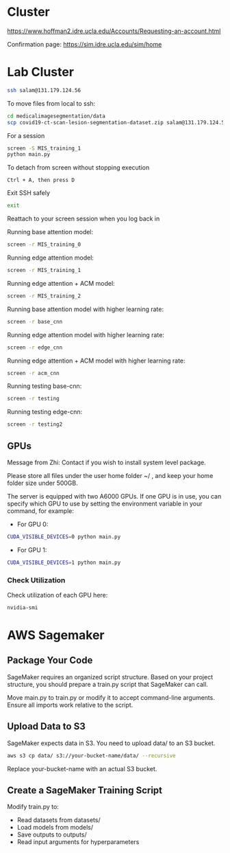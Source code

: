 # Cluster
https://www.hoffman2.idre.ucla.edu/Accounts/Requesting-an-account.html 

Confirmation page: https://sim.idre.ucla.edu/sim/home 

# Lab Cluster
```bash 
ssh salam@131.179.124.56
```

To move files from local to ssh: 
```bash
cd medicalimagesegmentation/data
scp covid19-ct-scan-lesion-segmentation-dataset.zip salam@131.179.124.56:/CGLab/salam/medicalimagesegmentation/data
```

For a session
```bash
screen -S MIS_training_1
python main.py
```

To detach from screen without stopping execution
```arduino
Ctrl + A, then press D
```

Exit SSH safely 
```bash
exit
```

Reattach to your screen session when you log back in 

Running base attention model: 
```bash
screen -r MIS_training_0
```

Running edge attention model: 
```bash
screen -r MIS_training_1
```

Running edge attention + ACM model: 
```bash
screen -r MIS_training_2
```

Running base attention model with higher learning rate: 
```bash
screen -r base_cnn
```

Running edge attention model with higher learning rate: 
```bash
screen -r edge_cnn
```

Running edge attention + ACM model with higher learning rate: 
```bash
screen -r acm_cnn
```

Running testing base-cnn: 
```bash
screen -r testing
```

Running testing edge-cnn: 
```bash
screen -r testing2
```

## GPUs 
Message from Zhi: 
Contact if you wish to install system level package.

Please store all files under the user home folder ~/ , and keep your home folder size under 500GB.

The server is equipped with two A6000 GPUs. If one GPU is in use, you can specify which GPU to use by setting the environment variable in your command, for example:
- For GPU 0: 
```bash 
CUDA_VISIBLE_DEVICES=0 python main.py
```
- For GPU 1: 
```bash 
CUDA_VISIBLE_DEVICES=1 python main.py
```

### Check Utilization
Check utilization of each GPU here: 
```bash
nvidia-smi
```

# AWS Sagemaker
## Package Your Code
SageMaker requires an organized script structure. Based on your project structure, you should prepare a train.py script that SageMaker can call.

Move main.py to train.py or modify it to accept command-line arguments.
Ensure all imports work relative to the script.

## Upload Data to S3
SageMaker expects data in S3. You need to upload data/ to an S3 bucket.

```bash 
aws s3 cp data/ s3://your-bucket-name/data/ --recursive
```

Replace your-bucket-name with an actual S3 bucket.

## Create a SageMaker Training Script
Modify train.py to:
- Read datasets from datasets/
- Load models from models/
- Save outputs to outputs/
- Read input arguments for hyperparameters
